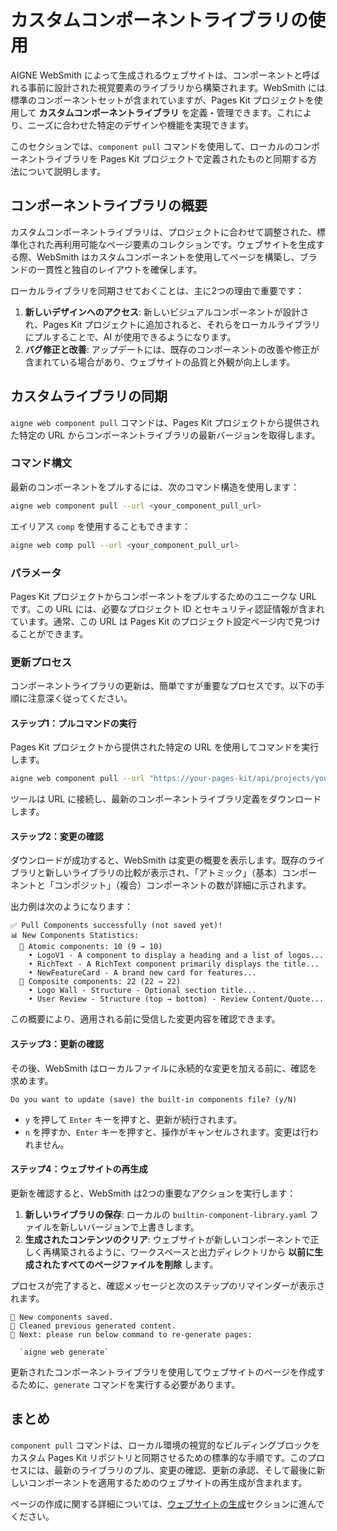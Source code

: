 # カスタムコンポーネントライブラリの使用

AIGNE WebSmith によって生成されるウェブサイトは、コンポーネントと呼ばれる事前に設計された視覚要素のライブラリから構築されます。WebSmith には標準のコンポーネントセットが含まれていますが、Pages Kit プロジェクトを使用して **カスタムコンポーネントライブラリ** を定義・管理できます。これにより、ニーズに合わせた特定のデザインや機能を実現できます。

このセクションでは、`component pull` コマンドを使用して、ローカルのコンポーネントライブラリを Pages Kit プロジェクトで定義されたものと同期する方法について説明します。

## コンポーネントライブラリの概要

カスタムコンポーネントライブラリは、プロジェクトに合わせて調整された、標準化された再利用可能なページ要素のコレクションです。ウェブサイトを生成する際、WebSmith はカスタムコンポーネントを使用してページを構築し、ブランドの一貫性と独自のレイアウトを確保します。

ローカルライブラリを同期させておくことは、主に2つの理由で重要です：
1.  **新しいデザインへのアクセス**: 新しいビジュアルコンポーネントが設計され、Pages Kit プロジェクトに追加されると、それらをローカルライブラリにプルすることで、AI が使用できるようになります。
2.  **バグ修正と改善**: アップデートには、既存のコンポーネントの改善や修正が含まれている場合があり、ウェブサイトの品質と外観が向上します。

## カスタムライブラリの同期

`aigne web component pull` コマンドは、Pages Kit プロジェクトから提供された特定の URL からコンポーネントライブラリの最新バージョンを取得します。

### コマンド構文

最新のコンポーネントをプルするには、次のコマンド構造を使用します：

```bash
aigne web component pull --url <your_component_pull_url>
```

エイリアス `comp` を使用することもできます：

```bash
aigne web comp pull --url <your_component_pull_url>
```

### パラメータ

<x-field-group>
  <x-field data-name="--url" data-type="string" data-required="true">
    <x-field-desc markdown>Pages Kit プロジェクトからコンポーネントをプルするためのユニークな URL です。この URL には、必要なプロジェクト ID とセキュリティ認証情報が含まれています。通常、この URL は Pages Kit のプロジェクト設定ページ内で見つけることができます。</x-field-desc>
  </x-field>
</x-field-group>

### 更新プロセス

コンポーネントライブラリの更新は、簡単ですが重要なプロセスです。以下の手順に注意深く従ってください。

#### ステップ1：プルコマンドの実行

Pages Kit プロジェクトから提供された特定の URL を使用してコマンドを実行します。

```bash
aigne web component pull --url "https://your-pages-kit/api/projects/your-project-id/components/pull?secret=your-secret&hash=your-hash"
```

ツールは URL に接続し、最新のコンポーネントライブラリ定義をダウンロードします。

#### ステップ2：変更の確認

ダウンロードが成功すると、WebSmith は変更の概要を表示します。既存のライブラリと新しいライブラリの比較が表示され、「アトミック」（基本）コンポーネントと「コンポジット」（複合）コンポーネントの数が詳細に示されます。

出力例は次のようになります：

```
✅ Pull Components successfully (not saved yet)!
📊 New Components Statistics:
  🔹 Atomic components: 10 (9 → 10)
    • LogoV1 - A component to display a heading and a list of logos...
    • RichText - A RichText component primarily displays the title...
    • NewFeatureCard - A brand new card for features...
  🧩 Composite components: 22 (22 → 22)
    • Logo Wall - Structure - Optional section title...
    • User Review - Structure (top → bottom) - Review Content/Quote...
```

この概要により、適用される前に受信した変更内容を確認できます。

#### ステップ3：更新の確認

その後、WebSmith はローカルファイルに永続的な変更を加える前に、確認を求めます。

```
Do you want to update (save) the built-in components file? (y/N)
```

-   `y` を押して `Enter` キーを押すと、更新が続行されます。
-   `n` を押すか、`Enter` キーを押すと、操作がキャンセルされます。変更は行われません。
 
#### ステップ4：ウェブサイトの再生成

更新を確認すると、WebSmith は2つの重要なアクションを実行します：

1.  **新しいライブラリの保存**: ローカルの `builtin-component-library.yaml` ファイルを新しいバージョンで上書きします。
2.  **生成されたコンテンツのクリア**: ウェブサイトが新しいコンポーネントで正しく再構築されるように、ワークスペースと出力ディレクトリから **以前に生成されたすべてのページファイルを削除** します。

プロセスが完了すると、確認メッセージと次のステップのリマインダーが表示されます。

```
💾 New components saved.
🧹 Cleaned previous generated content.
🚀 Next: please run below command to re-generate pages:

  `aigne web generate`
```

更新されたコンポーネントライブラリを使用してウェブサイトのページを作成するために、`generate` コマンドを実行する必要があります。

## まとめ

`component pull` コマンドは、ローカル環境の視覚的なビルディングブロックをカスタム Pages Kit リポジトリと同期させるための標準的な手順です。このプロセスには、最新のライブラリのプル、変更の確認、更新の承認、そして最後に新しいコンポーネントを適用するためのウェブサイトの再生成が含まれます。

ページの作成に関する詳細については、[ウェブサイトの生成](./core-tasks-generating-a-website.md)セクションに進んでください。